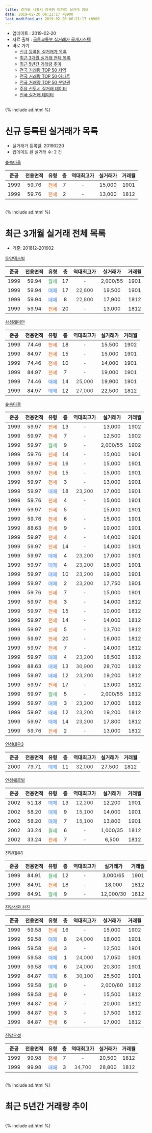 ```yaml
---
title: 경기도 시흥시 장곡동 아파트 실거래 정보
date: 2019-02-20 06:21:17 +0900
last_modified_at: 2019-02-20 06:21:17 +0900
---
```


* 업데이트 : 2019-02-20
* 자료 출처 : [국토교통부 실거래가 공개시스템](http://rt.molit.go.kr)
* 바로 가기
    * [신규 등록된 실거래가 목록](#신규-등록된-실거래가-목록)
    * [최근 3개월 실거래 전체 목록](#최근-3개월-실거래-전체-목록)
    * [최근 5년간 거래량 추이](#최근-5년간-거래량-추이)
    * [전국 거래량 TOP 50 지역](https://inasie.github.io/apt-trade-info/최근-3개월-전국에서-가장-거래가-많이-발생한-지역)
    * [전국 거래량 TOP 50 아파트](https://inasie.github.io/apt-trade-info/최근-3개월-전국에서-가장-거래가-많이-발생한-아파트)
    * [전국 거래량 TOP 50 분양권](https://inasie.github.io/apt-trade-info/최근-3개월-전국에서-가장-거래가-많이-발생한-분양권)
    * [주요 신도시 실거래 데이터](https://inasie.github.io/apt-trade-info/주요-신도시)
    * [전국 실거래 데이터](https://inasie.github.io/apt-trade-info/전국)
<br>
{% include ad.html %}
<br>

# 신규 등록된 실거래가 목록
* 실거래가 등록일: 20190220
* 업데이트 된 실거래 수: 2 건


[숲속마을](https://search.naver.com/search.naver?query=%EA%B2%BD%EA%B8%B0%EB%8F%84+%EC%8B%9C%ED%9D%A5%EC%8B%9C+%EC%9E%A5%EA%B3%A1%EB%8F%99+%EC%88%B2%EC%86%8D%EB%A7%88%EC%9D%84)

|준공|전용면적|유형|층|역대최고가|실거래가|거래월|
|:---:|:---:|:---:|:---:|:---:|:---:|:---:|
|1999|59.76|<span style="color:#ff5a00">전세</span>|7|<span style="color:#444444">-</span>|15,000|1901|
|1999|59.76|<span style="color:#ff5a00">전세</span>|2|<span style="color:#444444">-</span>|13,000|1812|


<br>
{% include ad.html %}
<br>

# 최근 3개월 실거래 전체 목록
* 기준: 201812-201902


[동양덱스빌](https://search.naver.com/search.naver?query=%EA%B2%BD%EA%B8%B0%EB%8F%84+%EC%8B%9C%ED%9D%A5%EC%8B%9C+%EC%9E%A5%EA%B3%A1%EB%8F%99+%EB%8F%99%EC%96%91%EB%8D%B1%EC%8A%A4%EB%B9%8C)

|준공|전용면적|유형|층|역대최고가|실거래가|거래월|
|:---:|:---:|:---:|:---:|:---:|:---:|:---:|
|1999|59.94|<span style="color:#34a853">월세</span>|17|<span style="color:#444444">-</span>|2,000/55|1901|
|1999|59.94|<span style="color:#4285f3">매매</span>|17|<span style="color:#444444">22,800</span>|19,500|1901|
|1999|59.94|<span style="color:#4285f3">매매</span>|8|<span style="color:#444444">22,800</span>|17,900|1812|
|1999|59.94|<span style="color:#ff5a00">전세</span>|20|<span style="color:#444444">-</span>|13,000|1812|

[삼성래미안](https://search.naver.com/search.naver?query=%EA%B2%BD%EA%B8%B0%EB%8F%84+%EC%8B%9C%ED%9D%A5%EC%8B%9C+%EC%9E%A5%EA%B3%A1%EB%8F%99+%EC%82%BC%EC%84%B1%EB%9E%98%EB%AF%B8%EC%95%88)

|준공|전용면적|유형|층|역대최고가|실거래가|거래월|
|:---:|:---:|:---:|:---:|:---:|:---:|:---:|
|1999|74.46|<span style="color:#ff5a00">전세</span>|18|<span style="color:#444444">-</span>|15,500|1902|
|1999|84.97|<span style="color:#ff5a00">전세</span>|15|<span style="color:#444444">-</span>|15,000|1901|
|1999|74.46|<span style="color:#ff5a00">전세</span>|10|<span style="color:#444444">-</span>|14,000|1901|
|1999|84.97|<span style="color:#ff5a00">전세</span>|7|<span style="color:#444444">-</span>|19,000|1901|
|1999|74.46|<span style="color:#4285f3">매매</span>|14|<span style="color:#444444">25,000</span>|19,900|1901|
|1999|84.97|<span style="color:#4285f3">매매</span>|12|<span style="color:#444444">27,000</span>|22,500|1812|

[숲속마을](https://search.naver.com/search.naver?query=%EA%B2%BD%EA%B8%B0%EB%8F%84+%EC%8B%9C%ED%9D%A5%EC%8B%9C+%EC%9E%A5%EA%B3%A1%EB%8F%99+%EC%88%B2%EC%86%8D%EB%A7%88%EC%9D%84)

|준공|전용면적|유형|층|역대최고가|실거래가|거래월|
|:---:|:---:|:---:|:---:|:---:|:---:|:---:|
|1999|59.97|<span style="color:#ff5a00">전세</span>|13|<span style="color:#444444">-</span>|13,000|1902|
|1999|59.97|<span style="color:#ff5a00">전세</span>|7|<span style="color:#444444">-</span>|12,500|1902|
|1999|59.97|<span style="color:#34a853">월세</span>|9|<span style="color:#444444">-</span>|2,000/55|1902|
|1999|59.76|<span style="color:#ff5a00">전세</span>|14|<span style="color:#444444">-</span>|15,000|1901|
|1999|59.97|<span style="color:#ff5a00">전세</span>|16|<span style="color:#444444">-</span>|15,000|1901|
|1999|59.97|<span style="color:#ff5a00">전세</span>|15|<span style="color:#444444">-</span>|15,000|1901|
|1999|59.97|<span style="color:#ff5a00">전세</span>|3|<span style="color:#444444">-</span>|13,000|1901|
|1999|59.97|<span style="color:#4285f3">매매</span>|18|<span style="color:#444444">23,200</span>|17,000|1901|
|1999|59.76|<span style="color:#ff5a00">전세</span>|4|<span style="color:#444444">-</span>|15,000|1901|
|1999|59.97|<span style="color:#ff5a00">전세</span>|5|<span style="color:#444444">-</span>|15,000|1901|
|1999|59.76|<span style="color:#ff5a00">전세</span>|6|<span style="color:#444444">-</span>|15,000|1901|
|1999|88.63|<span style="color:#ff5a00">전세</span>|9|<span style="color:#444444">-</span>|19,000|1901|
|1999|59.97|<span style="color:#ff5a00">전세</span>|4|<span style="color:#444444">-</span>|14,000|1901|
|1999|59.97|<span style="color:#ff5a00">전세</span>|14|<span style="color:#444444">-</span>|14,000|1901|
|1999|59.97|<span style="color:#4285f3">매매</span>|4|<span style="color:#444444">23,200</span>|17,000|1901|
|1999|59.97|<span style="color:#4285f3">매매</span>|4|<span style="color:#444444">23,200</span>|18,000|1901|
|1999|59.97|<span style="color:#4285f3">매매</span>|10|<span style="color:#444444">23,200</span>|19,000|1901|
|1999|59.97|<span style="color:#4285f3">매매</span>|2|<span style="color:#444444">23,200</span>|17,750|1901|
|1999|59.76|<span style="color:#ff5a00">전세</span>|7|<span style="color:#444444">-</span>|15,000|1901|
|1999|59.97|<span style="color:#ff5a00">전세</span>|3|<span style="color:#444444">-</span>|14,000|1812|
|1999|59.97|<span style="color:#ff5a00">전세</span>|15|<span style="color:#444444">-</span>|10,000|1812|
|1999|59.97|<span style="color:#ff5a00">전세</span>|14|<span style="color:#444444">-</span>|14,000|1812|
|1999|59.97|<span style="color:#ff5a00">전세</span>|5|<span style="color:#444444">-</span>|13,700|1812|
|1999|59.97|<span style="color:#ff5a00">전세</span>|20|<span style="color:#444444">-</span>|16,000|1812|
|1999|59.97|<span style="color:#ff5a00">전세</span>|7|<span style="color:#444444">-</span>|14,000|1812|
|1999|59.97|<span style="color:#4285f3">매매</span>|4|<span style="color:#444444">23,200</span>|18,500|1812|
|1999|88.63|<span style="color:#4285f3">매매</span>|13|<span style="color:#444444">30,900</span>|28,700|1812|
|1999|59.97|<span style="color:#4285f3">매매</span>|12|<span style="color:#444444">23,200</span>|19,200|1812|
|1999|59.97|<span style="color:#ff5a00">전세</span>|17|<span style="color:#444444">-</span>|13,000|1812|
|1999|59.97|<span style="color:#34a853">월세</span>|5|<span style="color:#444444">-</span>|2,000/55|1812|
|1999|59.97|<span style="color:#4285f3">매매</span>|3|<span style="color:#444444">23,200</span>|17,000|1812|
|1999|59.97|<span style="color:#4285f3">매매</span>|12|<span style="color:#444444">23,200</span>|19,200|1812|
|1999|59.97|<span style="color:#4285f3">매매</span>|14|<span style="color:#444444">23,200</span>|17,800|1812|
|1999|59.76|<span style="color:#ff5a00">전세</span>|2|<span style="color:#444444">-</span>|13,000|1812|


<script async src="//pagead2.googlesyndication.com/pagead/js/adsbygoogle.js"></script>
<!-- 기본 -->
<ins class="adsbygoogle"
     style="display:block"
     data-ad-client="ca-pub-2446590836940007"
     data-ad-slot="1659523306"
     data-ad-format="auto"
     data-full-width-responsive="true"></ins>
<script>
(adsbygoogle = window.adsbygoogle || []).push({});
</script>


[연성대우3](https://search.naver.com/search.naver?query=%EA%B2%BD%EA%B8%B0%EB%8F%84+%EC%8B%9C%ED%9D%A5%EC%8B%9C+%EC%9E%A5%EA%B3%A1%EB%8F%99+%EC%97%B0%EC%84%B1%EB%8C%80%EC%9A%B03)

|준공|전용면적|유형|층|역대최고가|실거래가|거래월|
|:---:|:---:|:---:|:---:|:---:|:---:|:---:|
|2000|79.71|<span style="color:#4285f3">매매</span>|11|<span style="color:#444444">32,000</span>|27,500|1812|

[연성쉐르빌](https://search.naver.com/search.naver?query=%EA%B2%BD%EA%B8%B0%EB%8F%84+%EC%8B%9C%ED%9D%A5%EC%8B%9C+%EC%9E%A5%EA%B3%A1%EB%8F%99+%EC%97%B0%EC%84%B1%EC%89%90%EB%A5%B4%EB%B9%8C)

|준공|전용면적|유형|층|역대최고가|실거래가|거래월|
|:---:|:---:|:---:|:---:|:---:|:---:|:---:|
|2002|51.18|<span style="color:#4285f3">매매</span>|13|<span style="color:#444444">12,200</span>|12,200|1901|
|2002|58.20|<span style="color:#4285f3">매매</span>|9|<span style="color:#444444">15,100</span>|14,000|1901|
|2002|58.20|<span style="color:#4285f3">매매</span>|7|<span style="color:#444444">15,100</span>|13,800|1901|
|2002|33.24|<span style="color:#34a853">월세</span>|6|<span style="color:#444444">-</span>|1,000/35|1812|
|2002|33.24|<span style="color:#ff5a00">전세</span>|7|<span style="color:#444444">-</span>|6,500|1812|

[진말대우1](https://search.naver.com/search.naver?query=%EA%B2%BD%EA%B8%B0%EB%8F%84+%EC%8B%9C%ED%9D%A5%EC%8B%9C+%EC%9E%A5%EA%B3%A1%EB%8F%99+%EC%A7%84%EB%A7%90%EB%8C%80%EC%9A%B01)

|준공|전용면적|유형|층|역대최고가|실거래가|거래월|
|:---:|:---:|:---:|:---:|:---:|:---:|:---:|
|1999|84.91|<span style="color:#34a853">월세</span>|12|<span style="color:#444444">-</span>|3,000/65|1901|
|1999|84.91|<span style="color:#ff5a00">전세</span>|18|<span style="color:#444444">-</span>|18,000|1812|
|1999|84.91|<span style="color:#34a853">월세</span>|9|<span style="color:#444444">-</span>|12,000/30|1812|

[진말삼환,한진](https://search.naver.com/search.naver?query=%EA%B2%BD%EA%B8%B0%EB%8F%84+%EC%8B%9C%ED%9D%A5%EC%8B%9C+%EC%9E%A5%EA%B3%A1%EB%8F%99+%EC%A7%84%EB%A7%90%EC%82%BC%ED%99%98%2C%ED%95%9C%EC%A7%84)

|준공|전용면적|유형|층|역대최고가|실거래가|거래월|
|:---:|:---:|:---:|:---:|:---:|:---:|:---:|
|1999|59.58|<span style="color:#ff5a00">전세</span>|16|<span style="color:#444444">-</span>|15,000|1902|
|1999|59.58|<span style="color:#4285f3">매매</span>|8|<span style="color:#444444">24,000</span>|18,000|1901|
|1999|59.58|<span style="color:#ff5a00">전세</span>|3|<span style="color:#444444">-</span>|12,500|1901|
|1999|59.58|<span style="color:#4285f3">매매</span>|1|<span style="color:#444444">24,000</span>|17,050|1901|
|1999|59.58|<span style="color:#4285f3">매매</span>|6|<span style="color:#444444">24,000</span>|20,300|1901|
|1999|84.87|<span style="color:#4285f3">매매</span>|6|<span style="color:#444444">30,100</span>|25,500|1901|
|1999|59.58|<span style="color:#34a853">월세</span>|9|<span style="color:#444444">-</span>|2,000/60|1812|
|1999|59.58|<span style="color:#ff5a00">전세</span>|9|<span style="color:#444444">-</span>|15,500|1812|
|1999|84.87|<span style="color:#ff5a00">전세</span>|7|<span style="color:#444444">-</span>|20,000|1812|
|1999|84.87|<span style="color:#ff5a00">전세</span>|3|<span style="color:#444444">-</span>|17,500|1812|
|1999|84.87|<span style="color:#ff5a00">전세</span>|6|<span style="color:#444444">-</span>|17,000|1812|

[진말우성](https://search.naver.com/search.naver?query=%EA%B2%BD%EA%B8%B0%EB%8F%84+%EC%8B%9C%ED%9D%A5%EC%8B%9C+%EC%9E%A5%EA%B3%A1%EB%8F%99+%EC%A7%84%EB%A7%90%EC%9A%B0%EC%84%B1)

|준공|전용면적|유형|층|역대최고가|실거래가|거래월|
|:---:|:---:|:---:|:---:|:---:|:---:|:---:|
|1999|99.98|<span style="color:#ff5a00">전세</span>|7|<span style="color:#444444">-</span>|20,500|1812|
|1999|99.98|<span style="color:#4285f3">매매</span>|3|<span style="color:#444444">34,700</span>|28,800|1812|


<br>
{% include ad.html %}
<br>

# 최근 5년간 거래량 추이


<div style="width:100%;">
    <canvas id="deal_progress" height="200"></canvas>
</div>

<script>
new Chart(document.getElementById("deal_progress"), {
    type: 'line',
    data: {
        labels: ['201402','201403','201404','201405','201406','201407','201408','201409','201410','201411','201412','201501','201502','201503','201504','201505','201506','201507','201508','201509','201510','201511','201512','201601','201602','201603','201604','201605','201606','201607','201608','201609','201610','201611','201612','201701','201702','201703','201704','201705','201706','201707','201708','201709','201710','201711','201712','201801','201802','201803','201804','201805','201806','201807','201808','201809','201810','201811','201812','201901','201902'],
        datasets: [{
            label: '매매',
            pointRadius: 1,
            data: [30, 41, 33, 37, 20, 33, 38, 56, 39, 40, 42, 31, 29, 50, 41, 53, 52, 35, 62, 38, 51, 50, 27, 21, 24, 44, 34, 35, 55, 33, 41, 28, 41, 26, 21, 17, 19, 37, 21, 40, 37, 60, 45, 26, 14, 17, 4, 12, 8, 15, 23, 10, 12, 21, 22, 12, 33, 13, 10, 14, 0],
            borderColor: "rgba(255, 201, 14, 1)",
            backgroundColor: "rgba(255, 201, 14, 0.5)",
            fill: false,
            lineTension: 0
        },{
            label: '전월세',
            pointRadius: 1,
            data: [27, 31, 41, 33, 17, 20, 25, 20, 31, 31, 37, 22, 25, 21, 20, 27, 31, 19, 27, 24, 36, 22, 23, 21, 26, 22, 30, 20, 28, 25, 18, 31, 27, 29, 29, 27, 30, 25, 20, 20, 22, 36, 35, 18, 29, 25, 13, 24, 15, 25, 33, 18, 19, 24, 17, 8, 17, 16, 20, 17, 5],
            borderColor: "rgba(0, 141, 185, 1)",
            backgroundColor: "rgba(0, 141, 185, 0.5)",
            fill: false,
            lineTension: 0
        }
        ]
    },
    options: {
        responsive: true,
        title: {
            display: false
        },
        tooltips: {
            mode: 'index',
            intersect: false
        },
        hover: {
            mode: 'nearest',
            intersect: true
        },
        scales: {
            xAxes: [{
                display: true,
                scaleLabel: {
                    display: true,
                    labelString: '년/월'
                }
            }],
            yAxes: [{
                display: true,
                ticks: {
                    suggestedMin: 0,
                },
                scaleLabel: {
                    display: true,
                    labelString: '실거래 수'
                }
            }]
        }
    }
});

</script>


<br>
{% include ad.html %}
<br>

